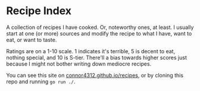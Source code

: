 # Recipe Index

A collection of recipes I have cooked. Or, noteworthy ones, at least. I usually start at one (or more) sources and modify the recipe to what I have, want to eat, or want to taste.

Ratings are on a 1-10 scale. 1 indicates it's terrible, 5 is decent to eat, nothing special, and 10 is S-tier. There'll a bias towards higher scores just because I might not bother writing down mediocre recipes.

You can see this site on [connor4312.github.io/recipes](https://connor4312.github.io/recipes/), or by cloning this repo and running `go run ./`.
